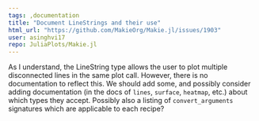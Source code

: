 ```yaml
---
tags: ,documentation
title: "Document LineStrings and their use"
html_url: "https://github.com/MakieOrg/Makie.jl/issues/1903"
user: asinghvi17
repo: JuliaPlots/Makie.jl
---
```


As I understand, the LineString type allows the user to plot multiple disconnected lines in the same plot call.  However, there is no documentation to reflect this.  We should add some, and possibly consider adding documentation (in the docs of `lines`, `surface`, `heatmap`, etc.) about which types they accept.  Possibly also a listing of `convert_arguments` signatures which are applicable to each recipe?